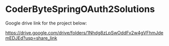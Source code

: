 # CoderByteSpringOAuth2Solutions

Google drive link for the project below:

https://drive.google.com/drive/folders/1Nhdg8zLpSwOddFv2w4gVFhmJdemEDJEd?usp=share_link
